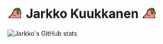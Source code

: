 # ![parrot] Jarkko Kuukkanen ![parrot]

[parrot]: ./parrot.gif

![Jarkko's GitHub stats](https://github-readme-stats.vercel.app/api?username=kuukkanen&show_icons=true&theme=codeSTACKr)
